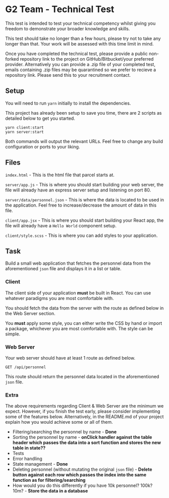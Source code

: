 # G2 Team - Technical Test

This test is intended to test your technical competency whilst giving you freedom to demonstrate your broader knowledge and skills.

This test should take no longer than a few hours, please try not to take any longer than that. Your work will be assessed with this time limit in mind.

Once you have completed the technical test, please provide a public non-forked repository link to the project on GitHub/Bitbucket/your preferred provider. Alternatively you can provide a  .zip file of your completed test, emails containing .zip files may be quarantined so we prefer to recieve a repository link. Please send this to your recruitment contact.

## Setup

You will need to run `yarn` initially to install the dependencies.

This project has already been setup to save you time, there are 2 scripts as detailed below to get you started.

```
yarn client:start
yarn server:start
```

Both commands will output the relevant URLs. Feel free to change any build configuration or ports to your liking.

## Files

`index.html` - This is the html file that parcel starts at.

`server/app.js` - This is where you should start building your web server, the file will already have an express server setup and listening on port 80.

`server/data/personnel.json` - This is where the data is located to be used in the application. Feel free to increase/decrease the amount of data in this file.

`client/app.jsx` - This is where you should start building your React app, the file will already have a `Hello World` component setup.

`client/style.scss` - This is where you can add styles to your application.

## Task

Build a small web application that fetches the personnel data from the aforementioned `json` file and displays it in a list or table.

### Client

The client side of your application **must** be built in React. You can use whatever paradigms you are most comfortable with.

You should fetch the data from the server with the route as defined below in the Web Server section.

You **must** apply some style, you can either write the CSS by hand or import a package, whichever you are most comfortable with. The style can be simple.

### Web Server

Your web server should have at least 1 route as defined below.

`GET /api/personnel`

This route should return the personnel data located in the aforementioned `json` file.

### Extra

The above requirements regarding Client & Web Server are the minimum we expect. However, if you finish the test early, please consider implementing some of the features below. Alternatively, in the README.md of your project explain how you would achieve some or all of them.

- Filtering/searching the personnel by name - **Done**
- Sorting the personnel by name - **onClick handler against the table header which passes the data into a sort function and stores the new table in state??**
- Tests
- Error handling
- State management - **Done**
- Deleting personnel (without mutating the original `json` file) - **Delete button against each row which passes the index into the same function as for filtering/searching** 
- How would you do this differently if you have 10k personnel? 100k? 10m? - **Store the data in a database**
